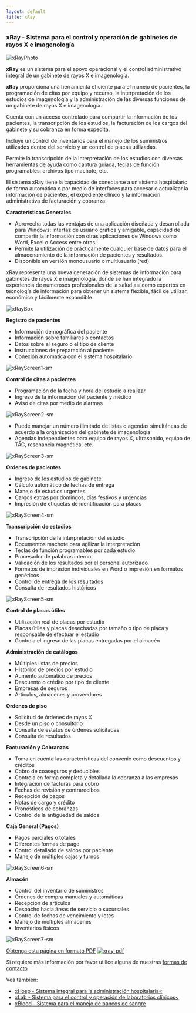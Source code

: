 ```yaml
---
layout: default
title: xRay
---
```

### xRay - Sistema para el control y operación de gabinetes de rayos X e imagenología

![xRayPhoto][xRayPhoto]

**xRay** es un sistema para el apoyo operacional y el control administrativo integral de un gabinete de rayos X e imagenología.

**xRay** proporciona una herramienta eficiente para el manejo de pacientes, la programación de citas por equipo y recurso, la interpretación de los estudios de imagenología y la administración de las diversas funciones de un gabinete de rayos X e imagenología.

Cuenta con un acceso controlado para compartir la información de los pacientes, la transcripción de los estudios, la facturación de los cargos del gabinete y su cobranza en forma expedita.

Incluye un control de inventarios para el manejo de los suministros utilizados dentro del servicio y un control de placas utilizadas.

Permite la transcripción de la interpretación de los estudios con diversas herramientas de ayuda como captura guiada, teclas de función programables, archivos tipo machote, etc.

El sistema xRay tiene la capacidad de conectarse a un sistema hospitalario de forma automática o por medio de interfaces para accesar o actualizar la información de pacientes, el expediente clínico y la información administrativa de facturación y cobranza.

**Características Generales**

* Aprovecha todas las ventajas de una aplicación diseñada y desarrollada para Windows: interfaz de usuario gráfica y amigable, capacidad de compartir la información con otras aplicaciones de Windows como Word, Excel o Access entre otras.
* Permite la utilización de prácticamente cualquier base de datos para el almacenamiento de la información de pacientes y resultados.
* Disponible en versión monousuario o multiusuario (red).

xRay representa una nueva generación de sistemas de información para gabinetes de rayos X e imagenología, donde se han integrado la experiencia de numerosos profesionales de la salud así como expertos en tecnología de información para obtener un sistema flexible, fácil de utilizar, económico y fácilmente expandible.

![xRayBox][xRayBox]

**Registro de pacientes**

* Información demográfica del paciente
* Información sobre familiares o contactos
* Datos sobre el seguro o el tipo de cliente
* Instrucciones de preparación al paciente
* Conexión automática con el sistema hospitalario

![xRayScreen1-sm][xRayScreen1-sm]

**Control de citas a pacientes**

* Programación de la fecha y hora del estudio a realizar
* Ingreso de la información del paciente y médico
* Aviso de citas por medio de alarmas

![xRayScreen2-sm][xRayScreen2-sm]

* Puede manejar un número ilimitado de listas o agendas simultáneas de acuerdo a la organización del gabinete de imagenología
* Agendas independientes para equipo de rayos X, ultrasonido, equipo de TAC, resonancia magnética, etc.

![xRayScreen3-sm][xRayScreen3-sm]

**Ordenes de pacientes**

* Ingreso de los estudios de gabinete
* Cálculo automático de fechas de entrega
* Manejo de estudios urgentes
* Cargos extras por domingos, días festivos y urgencias
* Impresión de etiquetas de identificación para placas

![xRayScreen4-sm][xRayScreen4-sm]

**Transcripción de estudios**

* Transcripción de la interpretación del estudio
* Documentos machote para agilizar la interpretación
* Teclas de función programables por cada estudio
* Procesador de palabras interno
* Validación de los resultados por el personal autorizado
* Formatos de impresión individuales en Word o impresión en formatos genéricos
* Control de entrega de los resultados
* Consulta de resultados históricos

![xRayScreen5-sm][xRayScreen5-sm]

**Control de placas útiles**

* Utilización real de placas por estudio
* Placas útiles y placas desechadas por tamaño o tipo de placa y responsable de efectuar el estudio
* Controla el ingreso de las placas entregadas por el almacén

**Administración de catálogos**

* Múltiples listas de precios
* Histórico de precios por estudio
* Aumento automático de precios
* Descuento o crédito por tipo de cliente
* Empresas de seguros
* Artículos, almacenes y proveedores

**Ordenes de piso**

* Solicitud de órdenes de rayos X
* Desde un piso o consultorio
* Consulta de estatus de órdenes solicitadas
* Consulta de resultados

**Facturación y Cobranzas**

* Toma en cuenta las características del convenio como descuentos y créditos
* Cobro de coaseguros y deducibles
* Controla en forma completa y detallada la cobranza a las empresas
* Integración de facturas para cobro
* Fechas de revisión y contrarecibos
* Recepción de pagos
* Notas de cargo y crédito
* Pronósticos de cobranzas
* Control de la antigüedad de saldos

**Caja General (Pagos)**

* Pagos parciales o totales
* Diferentes formas de pago
* Control detallado de saldos por paciente
* Manejo de múltiples cajas y turnos

![xRayScreen6-sm][xRayScreen6-sm]

**Almacén**

* Control del inventario de suministros
* Ordenes de compra manuales y automáticas
* Recepción de artículos
* Despacho hacia áreas de servicio o sucursales
* Control de fechas de vencimiento y lotes
* Manejo de múltiples almacenes
* Inventarios físicos

![xRayScreen7-sm][xRayScreen7-sm]

[Obtenga esta página en formato PDF][xray-pdf] [![xray-pdf][pdf-image]][xray-pdf]

Si requiere más información por favor utilice alguna de nuestras [formas de contacto][contacto]

Vea también:

* [xHosp - Sistema integral para la administración hospitalaria<][xhosp_home]
* [xLab - Sistema para el control y operación de laboratorios clínicos<][xlab_home]
* [xBlood - Sistema para el manejo de bancos de sangre][xray_home]

[xhosp_home]: ../xhosp/index.html
[xlab_home]: ../xlab/index.html
[xray_home]: ../xblood/index.html
[contacto]: ../Virtus/Contacto.html
[xRayBox]: xRayBox.jpg
[xRayPhoto]: xRayPhoto.jpg
[xRayScreen1-sm]: xRayScreen1-sm.jpg
[xRayScreen2-sm]: xRayScreen2-sm.jpg
[xRayScreen3-sm]: xRayScreen3-sm.jpg
[xRayScreen4-sm]: xRayScreen4-sm.jpg
[xRayScreen5-sm]: xRayScreen5-sm.jpg
[xRayScreen6-sm]: xRayScreen6-sm.jpg
[xRayScreen7-sm]: xRayScreen7-sm.jpg
[xray-pdf]: xRay.pdf
[pdf-image]: ../Virtus/Images/pdf.gif
